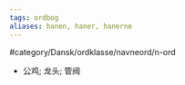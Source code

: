 ```yaml
---
tags: ordbog
aliases: hanen, haner, hanerne
---
```


#category/Dansk/ordklasse/navneord/n-ord 
- 公鸡; 龙头; 管阀